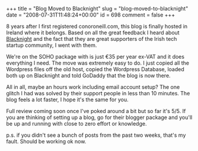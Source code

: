 +++
title = "Blog Moved to Blacknight"
slug = "blog-moved-to-blacknight"
date = "2008-07-31T11:48:24+00:00"
id = 698
comment = false
+++

8 years after I first registered conoroneill.com, this blog is finally hosted in Ireland where it belongs. Based on all the great feedback I heard about [Blacknight](http://www.blacknight.ie/) and the fact that they are great supporters of the Irish tech startup community, I went with them.

We're on the SOHO package with is just €35 per year ex-VAT and it does everything I need. The move was extremely easy to do. I just copied all the Wordpress files off the old host, copied the Wordpress Database, loaded both up on Blacknight and told GoDaddy that the blog is now there.

All in all, maybe an hours work including email account setup? The one glitch I had was solved by their support people in less than 10 minutes. The blog feels a lot faster, I hope it's the same for you.

Full review coming soon once I've poked around a bit but so far it's 5/5\. If you are thinking of setting up a blog, go for their blogger package and you'll be up and running with close to zero effort or knowledge.

p.s. if you didn't see a bunch of posts from the past two weeks, that's my fault. Should be working ok now.
